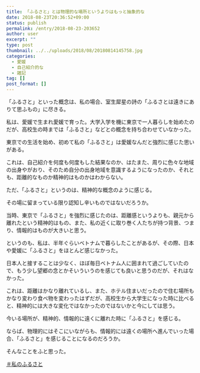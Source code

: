 ```yaml
---
title: 「ふるさと」とは物理的な場所というよりはもっと抽象的な
date: 2018-08-23T20:36:52+09:00
status: publish
permalink: /entry/2018-08-23-203652
author: user
excerpt: ""
type: post
thumbnail: ../../uploads/2018/08/20180814145758.jpg
categories:
  - 愛媛
  - 自己紹介的な
  - 雑記
tag: []
post_format: []
---
```


「ふるさと」といった概念は、私の場合、室生犀星の詩の「ふるさとは遠きにありて思ふもの」に尽きる。

私は、愛媛で生まれ愛媛で育った。大学入学を機に東京で一人暮らしを始めたのだが、高校生の時までは「ふるさと」などとの概念を持ち合わせていなかった。

東京での生活を始め、初めて私の「ふるさと」は愛媛なんだと強烈に感じた思いがある。

これは、自己紹介を何度も何度もした結果なのか、はたまた、周りに色々な地域の出身やがおり、そのため自分の出身地域を意識するようになったのか、それとも、距離的なものか精神的はものかはわからない。

ただ、「ふるさと」というのは、精神的な概念のように感じる。

その場に留まっている限り認知し辛いものではないだろうか。

当時、東京で「ふるさと」を強烈に感じたのは、距離感というよりも、親元から離れたという精神的はもの、また、私の近くに取り巻く人たちが持つ背景、つまり、情報的はものが大きいと思う。

というのも、私は、半年ぐらいベトナムで暮らしたことがあるが、その際、日本や愛媛に「ふるさと」をほとんど感じなかった。

日本人と接することは少なく、ほぼ毎日ベトナム人に囲まれて過ごしていたので、もう少し望郷の念とかそいういうのを感じても良いと思うのだが、それはなかった。

これは、距離はかなり離れているし、また、ホテル住まいだったので住む場所もかなり変わり食べ物を変わったはずだが、高校生から大学生になった時に比べると、精神的には大きな変化ではなかったのではないかと今にしては思う。

今いる場所が、精神的、情報的に遠くに離れた時に「ふるさと」を感じる。

ならば、物理的にはそこにいながらも、情報的には遠くの場所へ進んでいった場合、「ふるさと」を感じることになるのだろうか。

そんなことをふと思った。

[＃私のふるさと](http://blog.hatena.ne.jp/-/campaign/satofull2018summer)
